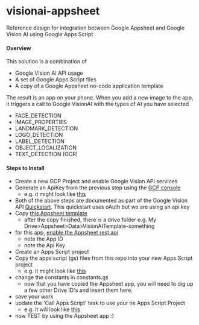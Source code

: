 # visionai-appsheet
Reference design for integration between Google Appsheet and Google Vision AI using Google Apps Script

#### Overview

This solution is a combination of
- Google Vision AI API usage
- A set of Google Apps Script files
- A copy of a Google Appsheet no-code application template

The result is an app on your phone. When you add a new image to the app, it triggers a call to Google VisionAI with the types of AI you have selected
- FACE_DETECTION
- IMAGE_PROPERTIES
- LANDMARK_DETECTION
- LOGO_DETECTION
- LABEL_DETECTION
- OBJECT_LOCALIZATION
- TEXT_DETECTION (OCR)

#### Steps to Install

- Create a new GCP Project and enable Google Vision API services
- Generate an ApiKey from the previous step using the [GCP console](https://console.cloud.google.com/apis/credentials)
	- e.g. it might look like [this](media/01.png)
- Both of the above steps are documented as part of the Google Vision API [Quickstart](https://cloud.google.com/vision/docs/setup). This quickstart uses oAuth but we are using an api key
- Copy [this Appsheet template](https://www.appsheet.com/Template/AppDef?appName=VisionAITemplate-4870276&utmSource=ShareApp)
	- after the copy finished, there is a drive folder e.g. My Drive>Appsheet>Data>VisionAITemplate-something
- for this app, [enable the Appsheet rest api](https://help.appsheet.com/en/articles/1979976-enabling-the-api)
	- note the App ID
	- note the Api Key
- Create an Apps Script project
- Copy the apps script (gs) files from this repo into your new Apps Script project
	- e.g. it might look like [this](media/02.png)
- change the constants in constants.gs
	- now that you have copied the Appsheet app, you will need to dig up a few other Drive ID's and insert them here.
- save your work
- update the 'Call Apps Script' task to use your ne Apps Script Project
	- e.g. it will look like [this](media/03.png)
- now TEST by using the Appsheet app :)
